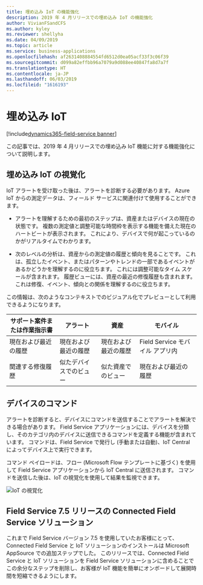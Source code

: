 ```yaml
---
title: 埋め込み IoT の機能強化
description: 2019 年 4 月リリースでの埋め込み IoT の機能強化
author: VivianFSandCFS
ms.author: kyley
ms.reviewer: shellyha
ms.date: 04/09/2019
ms.topic: article
ms.service: business-applications
ms.openlocfilehash: af2631408884554fd6512d0ea05acf33f3c06f39
ms.sourcegitcommit: d099a82effbb96a7079a9d088ee40847fa8d7a7f
ms.translationtype: HT
ms.contentlocale: ja-JP
ms.lasthandoff: 06/03/2019
ms.locfileid: "1616193"
---
```

#  <a name="embedded-iot"></a>埋め込み IoT
[!include[dynamics365-field-service banner](../../includes/dynamics365-field-service.md)]

この記事では、2019 年 4 月リリースでの埋め込み IoT 機能に対する機能強化について説明します。

## <a name="embedded-iot-visualizations"></a>埋め込み IoT の視覚化
IoT アラートを受け取った後は、アラートを診断する必要があります。 Azure IoT からの測定データは、フィールド サービスに関連付けて使用することができます。 

-   アラートを理解するための最初のステップは、資産またはデバイスの現在の状態です。 複数の測定値と調整可能な時間枠を表示する機能を備えた現在のハートビートが表示されます。 これにより、デバイスで何が起こっているのかがリアルタイムでわかります。

-   次のレベルの分析は、資産からの測定値の履歴と傾向を見ることです。 これは、孤立したイベント、またはパターンやトレンドの一部であるイベントがあるかどうかを理解するのに役立ちます。 これには調整可能なタイム スケールが含まれます。 履歴ビューには、資産の最近の修復履歴も含まれます。 これは修復、イベント、傾向との関係を理解するのに役立ちます。


この情報は、次のようなコンテキストでのビジュアル化でプレビューとして利用できるようになります。

| サポート案件または作業指示書 | アラート | 資産 | モバイル |
|----------------------------|-----------------------------|----------------------------|---------------------------------|
| 現在および最近の履歴 | 現在および最近の履歴 | 現在および最近の履歴 | Field Service モバイル アプリ内 |
| 関連する修復履歴 | 似たデバイスでのビュー | 似た資産でのビュー | 現在および最近の履歴 |



## <a name="device-commands"></a>デバイスのコマンド

アラートを診断すると、デバイスにコマンドを送信することでアラートを解決できる場合があります。 Field Service アプリケーションには、デバイスを分類し、そのカテゴリ内のデバイスに送信できるコマンドを定義する機能が含まれています。
コマンドは、Field Service で発行し (手動または自動)、IoT Central によってデバイス上で実行できます。

コマンド ペイロードは、フロー (Microsoft Flow テンプレートに基づく) を使用して Field Service アプリケーションから IoT Central に送信されます。 コマンドを送信した後は、IoT の視覚化を使用して結果を監視できます。

![IoT の視覚化](media/embedded-iot-remotecommands.png "IoT の視覚化")

## <a name="connected-field-service-solution-in-field-service-75-release"></a>Field Service 7.5 リリースの Connected Field Service ソリューション
これまで Field Service バージョン 7.5 を使用していたお客様にとって、Connected Field Service と IoT ソリューションのインストールは Microsoft AppSource での追加ステップでした。 このリリースでは、Connected Field Service と IoT ソリューションを Field Service ソリューションに含めることでこの余分なステップを削除し、お客様が IoT 機能を簡単にオンボードして展開時間を短縮できるようにします。
